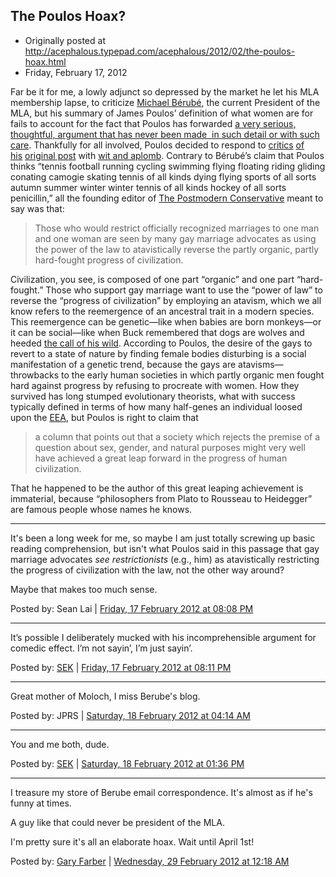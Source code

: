 ## The Poulos Hoax?

 * Originally posted at http://acephalous.typepad.com/acephalous/2012/02/the-poulos-hoax.html
 * Friday, February 17, 2012

Far be it for me, a lowly adjunct so depressed by the market he let his MLA membership lapse, to criticize [Michael Bérubé](http://www.michaelberube.com/), the current President of the MLA, but his summary of James Poulos’ definition of what women are for fails to account for the fact that Poulos has forwarded [a very serious, thoughtful, argument that has never been made  in such detail or with such care](http://acephalous.typepad.com/acephalous/2007/12/i-recognize-i-c.html). Thankfully for all involved, Poulos decided to respond to [critics](http://tbogg.firedoglake.com/2012/02/17/airborne-pompous-event/) [of his](http://alicublog.blogspot.com/2012_02_01_archive.html#2317320503454083231) [original post](http://www.lawyersgunsmoneyblog.com/2012/02/what-is-the-daily-tucker-for) with [wit and aplomb](http://dailycaller.com/2012/02/17/more-on-the-difficult-relationship-between-human-nature-and-sexual-politics/). Contrary to Bérubé’s claim that Poulos thinks “tennis football running cycling swimming flying floating riding gliding conating camogie skating tennis of all kinds dying flying sports of all sorts autumn summer winter winter tennis of all kinds hockey of all sorts penicillin,” all the founding editor of [The Postmodern Conservative](http://www.firstthings.com/blogs/postmodernconservative/) meant to say was that:

> Those who would restrict officially recognized marriages to one man and one woman are seen by many gay marriage advocates as using the power of the law to atavistically reverse the partly organic, partly hard-fought progress of civilization.

Civilization, you see, is composed of one part “organic” and one part “hard-fought.” Those who support gay marriage want to use the “power of law” to reverse the “progress of civilization” by employing an atavism, which we all know refers to the reemergence of an ancestral trait in a modern species. This reemergence can be genetic—like when babies are born monkeys—or it can be social—like when Buck remembered that dogs are wolves and heeded [the call of his wild](http://en.wikipedia.org/wiki/The_Call_of_the_Wild). According to Poulos, the desire of the gays to revert to a state of nature by finding female bodies disturbing is a social manifestation of a genetic trend, because the gays are atavisms—throwbacks to the early human societies in which partly organic men fought hard against progress by refusing to procreate with women. How they survived has long stumped evolutionary theorists, what with success typically defined in terms of how many half-genes an individual loosed upon the [EEA](http://www.anth.ucsb.edu/projects/human/epfaq/eea.html), but Poulos is right to claim that

> a column that points out that a society which rejects the premise of a question about sex, gender, and natural purposes might very well have achieved a great leap forward in the progress of human civilization.

That he happened to be the author of this great leaping achievement is immaterial, because “philosophers from Plato to Rousseau to Heidegger” are famous people whose names he knows.

* * *

It's been a long week for me, so maybe I am just totally screwing up basic reading comprehension, but isn't what Poulos said in this passage that gay marriage advocates _see restrictionists_ (e.g., him) as atavistically restricting the progress of civilization with the law, not the other way around?

Maybe that makes too much sense.

Posted by: Sean Lai | [Friday, 17 February 2012 at 08:08 PM](http://acephalous.typepad.com/acephalous/2012/02/the-poulos-hoax.html?cid=6a00d8341c2df453ef01676288942a970b#comment-6a00d8341c2df453ef01676288942a970b)

* * *

It’s possible I deliberately mucked with his incomprehensible argument for comedic effect. I’m not sayin’, I’m just sayin’.

Posted by: [SEK](http://acephalous.typepad.com) | [Friday, 17 February 2012 at 08:11 PM](http://acephalous.typepad.com/acephalous/2012/02/the-poulos-hoax.html?cid=6a00d8341c2df453ef016301935f53970d#comment-6a00d8341c2df453ef016301935f53970d)

* * *

Great mother of Moloch, I miss Berube's blog.

Posted by: JPRS | [Saturday, 18 February 2012 at 04:14 AM](http://acephalous.typepad.com/acephalous/2012/02/the-poulos-hoax.html?cid=6a00d8341c2df453ef0168e78f16a9970c#comment-6a00d8341c2df453ef0168e78f16a9970c)

* * *

You and me both, dude.

Posted by: [SEK](http://acephalous.typepad.com) | [Saturday, 18 February 2012 at 01:36 PM](http://acephalous.typepad.com/acephalous/2012/02/the-poulos-hoax.html?cid=6a00d8341c2df453ef0167629287ae970b#comment-6a00d8341c2df453ef0167629287ae970b)

* * *

I treasure my store of Berube email correspondence.  It's almost as if he's funny at times.

A guy like that could never be president of the MLA.  

I'm pretty sure it's all an elaborate hoax.  Wait until April 1st!

Posted by: [Gary Farber](http://amygdalagf.blogspot.com) | [Wednesday, 29 February 2012 at 12:18 AM](http://acephalous.typepad.com/acephalous/2012/02/the-poulos-hoax.html?cid=6a00d8341c2df453ef0168e826a8ca970c#comment-6a00d8341c2df453ef0168e826a8ca970c)

